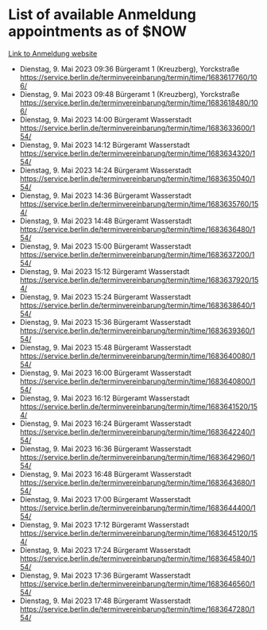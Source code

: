 # List of available Anmeldung appointments as of $NOW
[Link to Anmeldung website](https://service.berlin.de/terminvereinbarung/termin/tag.php?termin=1&anliegen[]=120686&dienstleisterlist=122210,122217,327316,122219,327312,122227,327314,122231,327346,122243,327348,122254,122252,329742,122260,329745,122262,329748,122271,327278,122273,327274,122277,327276,330436,122280,327294,122282,327290,122284,327292,122291,327270,122285,327266,122286,327264,122296,327268,150230,329760,122297,327286,122294,327284,122312,329763,122314,329775,122304,327330,122311,327334,122309,327332,317869,122281,327352,122279,329772,122283,122276,327324,122274,327326,122267,329766,122246,327318,122251,327320,122257,327322,122208,327298,122226,327300&herkunft=http%3A%2F%2Fservice.berlin.de%2Fdienstleistung%2F120686%2F)
- Dienstag, 9. Mai 2023 09:36 Bürgeramt 1 (Kreuzberg), Yorckstraße https://service.berlin.de/terminvereinbarung/termin/time/1683617760/106/
- Dienstag, 9. Mai 2023 09:48 Bürgeramt 1 (Kreuzberg), Yorckstraße https://service.berlin.de/terminvereinbarung/termin/time/1683618480/106/
- Dienstag, 9. Mai 2023 14:00 Bürgeramt Wasserstadt https://service.berlin.de/terminvereinbarung/termin/time/1683633600/154/
- Dienstag, 9. Mai 2023 14:12 Bürgeramt Wasserstadt https://service.berlin.de/terminvereinbarung/termin/time/1683634320/154/
- Dienstag, 9. Mai 2023 14:24 Bürgeramt Wasserstadt https://service.berlin.de/terminvereinbarung/termin/time/1683635040/154/
- Dienstag, 9. Mai 2023 14:36 Bürgeramt Wasserstadt https://service.berlin.de/terminvereinbarung/termin/time/1683635760/154/
- Dienstag, 9. Mai 2023 14:48 Bürgeramt Wasserstadt https://service.berlin.de/terminvereinbarung/termin/time/1683636480/154/
- Dienstag, 9. Mai 2023 15:00 Bürgeramt Wasserstadt https://service.berlin.de/terminvereinbarung/termin/time/1683637200/154/
- Dienstag, 9. Mai 2023 15:12 Bürgeramt Wasserstadt https://service.berlin.de/terminvereinbarung/termin/time/1683637920/154/
- Dienstag, 9. Mai 2023 15:24 Bürgeramt Wasserstadt https://service.berlin.de/terminvereinbarung/termin/time/1683638640/154/
- Dienstag, 9. Mai 2023 15:36 Bürgeramt Wasserstadt https://service.berlin.de/terminvereinbarung/termin/time/1683639360/154/
- Dienstag, 9. Mai 2023 15:48 Bürgeramt Wasserstadt https://service.berlin.de/terminvereinbarung/termin/time/1683640080/154/
- Dienstag, 9. Mai 2023 16:00 Bürgeramt Wasserstadt https://service.berlin.de/terminvereinbarung/termin/time/1683640800/154/
- Dienstag, 9. Mai 2023 16:12 Bürgeramt Wasserstadt https://service.berlin.de/terminvereinbarung/termin/time/1683641520/154/
- Dienstag, 9. Mai 2023 16:24 Bürgeramt Wasserstadt https://service.berlin.de/terminvereinbarung/termin/time/1683642240/154/
- Dienstag, 9. Mai 2023 16:36 Bürgeramt Wasserstadt https://service.berlin.de/terminvereinbarung/termin/time/1683642960/154/
- Dienstag, 9. Mai 2023 16:48 Bürgeramt Wasserstadt https://service.berlin.de/terminvereinbarung/termin/time/1683643680/154/
- Dienstag, 9. Mai 2023 17:00 Bürgeramt Wasserstadt https://service.berlin.de/terminvereinbarung/termin/time/1683644400/154/
- Dienstag, 9. Mai 2023 17:12 Bürgeramt Wasserstadt https://service.berlin.de/terminvereinbarung/termin/time/1683645120/154/
- Dienstag, 9. Mai 2023 17:24 Bürgeramt Wasserstadt https://service.berlin.de/terminvereinbarung/termin/time/1683645840/154/
- Dienstag, 9. Mai 2023 17:36 Bürgeramt Wasserstadt https://service.berlin.de/terminvereinbarung/termin/time/1683646560/154/
- Dienstag, 9. Mai 2023 17:48 Bürgeramt Wasserstadt https://service.berlin.de/terminvereinbarung/termin/time/1683647280/154/
